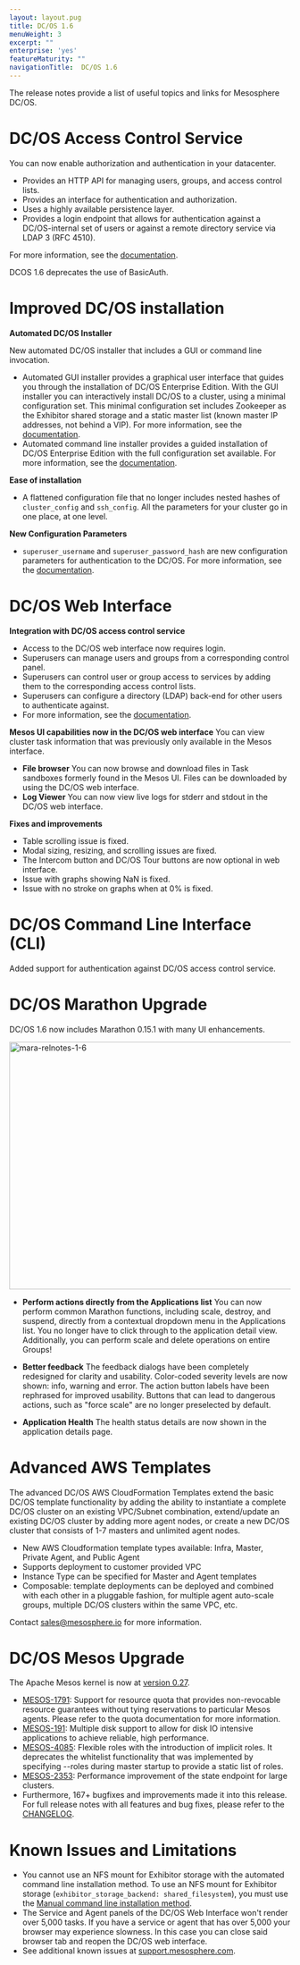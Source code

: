 ```yaml
---
layout: layout.pug
title: DC/OS 1.6
menuWeight: 3
excerpt: ""
enterprise: 'yes'
featureMaturity: ""
navigationTitle:  DC/OS 1.6
---
```









The release notes provide a list of useful topics and links for Mesosphere DC/OS.

# DC/OS Access Control Service

You can now enable authorization and authentication in your datacenter.

*   Provides an HTTP API for managing users, groups, and access control lists.
*   Provides an interface for authentication and authorization.
*   Uses a highly available persistence layer.
*   Provides a login endpoint that allows for authentication against a DC/OS-internal set of users or against a remote directory service via LDAP 3 (RFC 4510).

For more information, see the [documentation][1].

DCOS 1.6 deprecates the use of BasicAuth.

# <a name="dcos"></a>Improved DC/OS installation

**Automated DC/OS Installer**

New automated DC/OS installer that includes a GUI or command line invocation.

*   Automated GUI installer provides a graphical user interface that guides you through the installation of DC/OS Enterprise Edition. With the GUI installer you can interactively install DC/OS to a cluster, using a minimal configuration set. This minimal configuration set includes Zookeeper as the Exhibitor shared storage and a static master list (known master IP addresses, not behind a VIP). For more information, see the [documentation][2].
*   Automated command line installer provides a guided installation of DC/OS Enterprise Edition with the full configuration set available. For more information, see the [documentation][3].

**Ease of installation**

*   A flattened configuration file that no longer includes nested hashes of `cluster_config` and `ssh_config`. All the parameters for your cluster go in one place, at one level.

**New Configuration Parameters**

*   `superuser_username` and `superuser_password_hash` are new configuration parameters for authentication to the DC/OS. For more information, see the [documentation][4].

# DC/OS Web Interface

**Integration with DC/OS access control service**

*   Access to the DC/OS web interface now requires login.
*   Superusers can manage users and groups from a corresponding control panel.
*   Superusers can control user or group access to services by adding them to the corresponding access control lists.
*   Superusers can configure a directory (LDAP) back-end for other users to authenticate against.
*   For more information, see the [documentation][5].

**Mesos UI capabilities now in the DC/OS web interface** You can view cluster task information that was previously only available in the Mesos interface.

*   **File browser** You can now browse and download files in Task sandboxes formerly found in the Mesos UI. Files can be downloaded by using the DC/OS web interface.
*   **Log Viewer** You can now view live logs for stderr and stdout in the DC/OS web interface.

**Fixes and improvements**

*   Table scrolling issue is fixed.
*   Modal sizing, resizing, and scrolling issues are fixed.
*   The Intercom button and DC/OS Tour buttons are now optional in web interface.
*   Issue with graphs showing NaN is fixed.
*   Issue with no stroke on graphs when at 0% is fixed.

# DC/OS Command Line Interface (CLI)

Added support for authentication against DC/OS access control service.

# DC/OS Marathon Upgrade

DC/OS 1.6 now includes Marathon 0.15.1 with many UI enhancements.

<a href="/wp-content/uploads/2016/02/mara-relnotes-1-6.png" rel="attachment wp-att-3392"><img src="/wp-content/uploads/2016/02/mara-relnotes-1-6-800x443.png" alt="mara-relnotes-1-6" width="800" height="443" class="alignnone size-large wp-image-3392" /></a>

*   **Perform actions directly from the Applications list** You can now perform common Marathon functions, including scale, destroy, and suspend, directly from a contextual dropdown menu in the Applications list. You no longer have to click through to the application detail view. Additionally, you can perform scale and delete operations on entire Groups!

*   **Better feedback** The feedback dialogs have been completely redesigned for clarity and usability. Color-coded severity levels are now shown: info, warning and error. The action button labels have been rephrased for improved usability. Buttons that can lead to dangerous actions, such as "force scale" are no longer preselected by default.

*   **Application Health** The health status details are now shown in the application details page.

# Advanced AWS Templates

The advanced DC/OS AWS CloudFormation Templates extend the basic DC/OS template functionality by adding the ability to instantiate a complete DC/OS cluster on an existing VPC/Subnet combination, extend/update an existing DC/OS cluster by adding more agent nodes, or create a new DC/OS cluster that consists of 1-7 masters and unlimited agent nodes.

*   New AWS Cloudformation template types available: Infra, Master, Private Agent, and Public Agent
*   Supports deployment to customer provided VPC
*   Instance Type can be specified for Master and Agent templates
*   Composable: template deployments can be deployed and combined with each other in a pluggable fashion, for multiple agent auto-scale groups, multiple DC/OS clusters within the same VPC, etc.

Contact <a href="mailto:sales@mesosphere.io" target="_blank">sales@mesosphere.io</a> for more information.

# <a name="mesos"></a>DC/OS Mesos Upgrade

The Apache Mesos kernel is now at [version 0.27][6].

*   [MESOS-1791][7]: Support for resource quota that provides non-revocable resource guarantees without tying reservations to particular Mesos agents. Please refer to the quota documentation for more information. 
*   [MESOS-191][8]: Multiple disk support to allow for disk IO intensive applications to achieve reliable, high performance. 
*   [MESOS-4085][9]: Flexible roles with the introduction of implicit roles. It deprecates the whitelist functionality that was implemented by specifying --roles during master startup to provide a static list of roles. 
*   [MESOS-2353][10]: Performance improvement of the state endpoint for large clusters. 
*   Furthermore, 167+ bugfixes and improvements made it into this release. For full release notes with all features and bug fixes, please refer to the [CHANGELOG][11].

# <a name="known-issues"></a>Known Issues and Limitations

*   You cannot use an NFS mount for Exhibitor storage with the automated command line installation method. To use an NFS mount for Exhibitor storage (`exhibitor_storage_backend: shared_filesystem`), you must use the [Manual command line installation method][12].
*   The Service and Agent panels of the DC/OS Web Interface won't render over 5,000 tasks. If you have a service or agent that has over 5,000 your browser may experience slowness. In this case you can close said browser tab and reopen the DC/OS web interface.
*   See additional known issues at <a href="https://support.mesosphere.com" target="_blank">support.mesosphere.com</a>.

 [1]: /1.7/administration/id-and-access-mgt/
 [2]: /1.7/administration/installing/custom/gui/
 [3]: /1.7/administration/installing/custom/cli/
 [4]: /1.7/administration/installing/custom/cli/#scrollNav-4
 [5]: /1.7/administration/id-and-access-mgt/managing-users-and-groups/
 [6]: http://mesos.apache.org/blog/mesos-0-27-0-released/
 [7]: https://issues.apache.org/jira/browse/MESOS-1791
 [8]: https://issues.apache.org/jira/browse/MESOS-191
 [9]: https://issues.apache.org/jira/browse/MESOS-4085
 [10]: https://issues.apache.org/jira/browse/MESOS-2353
 [11]: https://git-wip-us.apache.org/repos/asf?p=mesos.git;a=blob_plain;f=CHANGELOG;hb=0.27.0
 [12]: /1.7/administration/installing/custom/advanced/
